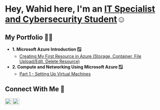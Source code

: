 <h1>Hey, Wahid here, I'm an <a href="https://linkedin.com/in/wahida01">IT Specialist and Cybersecurity Student</a>☺</h1>

<h2> My Portfolio 👨‍💻</h2>

- <b>1. Microsoft Azure Introduction 🪟</b>
  - [Creating My First Resource in Azure (Storage, Container, File Upload/Edit, Delete Resource)](https://github.com/cyberwahid01/1-azure-resource-setup)
- <b>2. Compute and Networking Using Microsoft Azure 🪟</b>
  - [Part 1 - Setting Up Virtual Machines](https://github.com/cyberwahid01/2.1-Virtual-Machine-Setup)


<h2>Connect With Me 🤳</h2>

[<img align="left" alt="Josh | LinkedIn" width="22px" src="https://cdn.jsdelivr.net/npm/simple-icons@v3/icons/linkedin.svg" />][linkedin]
[<img align="left" alt="Josh | Medium" width="22px" src="https://console.dev/img/favicons/daily.dev.jpg" />][dailydev]

[dailydev]: https://app.daily.dev/wahidfwd
[linkedin]: https://linkedin.com/in/wahida01
